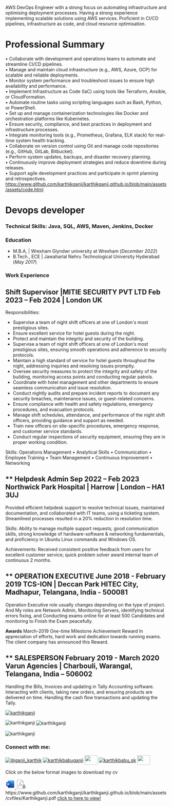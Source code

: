 AWS DevOps Engineer with a strong focus on automating infrastructure and optimising deployment processes. Having a strong experience implementing scalable solutions using AWS services. Proficient in CI/CD pipelines, infrastructure as code, and cloud resource optimisation.

# Professional Summary
• Collaborate with development and operations teams to automate and streamline CI/CD pipelines.<br>
• Manage and maintain cloud infrastructure (e.g., AWS, Azure, GCP) for scalable and reliable deployments.<br>
• Monitor system performance and troubleshoot issues to ensure high availability and performance.<br>
• Implement Infrastructure as Code (IaC) using tools like Terraform, Ansible, or CloudFormation.<br>
• Automate routine tasks using scripting languages such as Bash, Python, or PowerShell.<br>
• Set up and manage containerization technologies like Docker and orchestration platforms like Kubernetes.<br>
• Ensure security, compliance, and best practices in deployment and infrastructure processes.<br>
• Integrate monitoring tools (e.g., Prometheus, Grafana, ELK stack) for real-time system health tracking.<br>
• Collaborate on version control using Git and manage code repositories (e.g., GitHub, GitLab, Bitbucket).<br>
• Perform system updates, backups, and disaster recovery planning.<br>
• Continuously improve deployment strategies and reduce downtime during releases.<br>
• Support agile development practices and participate in sprint planning and retrospectives.<br>
https://www.github.com/karthikganji/karthikganji.github.io/blob/main/assets/assets/code.html
# Devops developer
### Technical Skills: Java, SQL, AWS, Maven, Jenkins, Docker




### Education							       		
- M.B.A, 	| Wrexham Glyndwr university at Wrexham (_December 2022_)	 			        		
- B.Tech., ECE | Jawaharlal Nehru Technological University Hyderabad (_May 2017_)

### Work Experience
 **Shift Supervisor |MITIE SECURITY PVT LTD Feb 2023 – Feb 2024** | London UK
---------------------------------------------------
Responsibilities:

<ul>
<li>Supervise a team of night shift officers at one of London's most prestigious sites. <br></li>
<li>Ensure excellent service for hotel guests during the night.<br></li>
<li>Protect and maintain the integrity and security of the building.<br></li>
<li>Supervise a team of night shift officers at one of London's most prestigious sites, ensuring smooth operations
and adherence to security protocols.<br></li>
<li>Maintain a high standard of service for hotel guests throughout the night, addressing inquiries and resolving
issues promptly.<br></li>
<li>Oversee security measures to protect the integrity and safety of the building, monitoring access points and
conducting regular patrols.<br></li>
<li>Coordinate with hotel management and other departments to ensure seamless communication and issue
resolution.<br></li>
<li>Conduct nightly audits and prepare incident reports to document any security breaches, maintenance issues, or
guest-related concerns.<br></li>
<li>Ensure compliance with health and safety regulations, emergency procedures, and evacuation protocols.<br></li>
<li>Manage shift schedules, attendance, and performance of the night shift officers, providing guidance and
support as needed.<br></li>
<li>Train new officers on site-specific procedures, emergency response, and customer service standards.<br></li>
<li>Conduct regular inspections of security equipment, ensuring they are in proper working condition.<br></li>
</ul>


Skills: Operations Management • Analytical Skills • Communication • Employee Training • Team Management • Continuous Improvement • Networking

** **Helpdesk Admin  Sep 2022 – Feb 2023**  
Northwick Park Hospital | Harrow | London – HA1 3UJ 
--------------------------------------------------- 
Provided efficient helpdesk support to resolve technical issues, maintained documentation, and collaborated with IT teams, using a ticketing system. Streamlined processes resulted in a 20% reduction in resolution time.

 Skills: Ability to manage multiple support requests, good communication skills, strong knowledge of hardware-software & networking fundamentals, and proficiency in Ubuntu Linux commands and Windows OS.

Achievements: Received consistent positive feedback from users for excellent customer service; quick problem solver award internal team of continuous 2 months.

  
** **OPERATION EXECUTIVE June 2018 - February 2019** 
TCS-ION | Deccan Park HITEC City, Madhapur, Telangana, India - 500081  
---------------------------------------------------------------------  
Operation Executive role usually changes depending on the type of project. And My roles are Network Admin, Monitoring Servers, identifying technical errors fixing, and Conducting exams online for at least 500 Candidates and monitoring to Finish the Exam peacefully.

**Awards**
March-2019 
One-time Milestone Achievement Reward 
In appreciation of efforts, hard work and dedication towards running exams. The client company has announced this Reward.


** **SALESPERSON February 2019 - March 2020** 
Varun Agencies | Charbouli, Warangal, Telangana, India – 506002 
--------------------------------------------------------------- 
Handling the Bills, Invoices and updating in Tally Accounting software. Interacting with clients, taking new orders, and ensuring products are delivered on time. Handling the cash flow transactions and updating the Tally.



<p align="left"> <a href="https://github.com/ryo-ma/github-profile-trophy"><img src="https://github-profile-trophy.vercel.app/?username=karthikganji" alt="karthikganji" /></a> </p>

<p><img align="left" src="https://github-readme-stats.vercel.app/api/top-langs?username=karthikganji&show_icons=true&locale=en&layout=compact" alt="karthikganji" /></p>

<p>&nbsp;<img align="center" src="https://github-readme-stats.vercel.app/api?username=karthikganji&show_icons=true&locale=en" alt="karthikganji" /></p>

<p><img align="center" src="https://github-readme-streak-stats.herokuapp.com/?user=karthikganji&" alt="karthikganji" /></p>

### Connect with me:

<p align="left">
<a href="https://twitter.com/@ganji_karthik" target="blank"><img align="center" src="https://raw.githubusercontent.com/rahuldkjain/github-profile-readme-generator/master/src/images/icons/Social/twitter.svg" alt="@ganji_karthik" height="30" width="40" /></a>
<a href="https://linkedin.com/in/karthikbabuganji" target="blank"><img align="center" src="https://raw.githubusercontent.com/rahuldkjain/github-profile-readme-generator/master/src/images/icons/Social/linked-in-alt.svg" alt="karthikbabuganji" height="30" width="40" /></a>
<a href="https://fb.com/" target="blank"><img align="center" src="https://raw.githubusercontent.com/rahuldkjain/github-profile-readme-generator/master/src/images/icons/Social/facebook.svg" alt="" height="30" width="40" /></a>
<a href="https://instagram.com/karthikbabu_gk" target="blank"><img align="center" src="https://raw.githubusercontent.com/rahuldkjain/github-profile-readme-generator/master/src/images/icons/Social/instagram.svg" alt="karthikbabu_gk" height="30" width="40" /></a>
<a href="https://www.youtube.com/@nayamediaworks" target="blank"><img align="center" src="https://raw.githubusercontent.com/rahuldkjain/github-profile-readme-generator/master/src/images/icons/Social/youtube.svg" alt="" height="30" width="40" /></a>
</p>

<p>Click on the below format images to download my cv<p>
<a href="https://raw.githubusercontent.com/karthikganji/karthikganji.github.io/main/assets/cvfiles/karthikganji.docx" download>
  <img src="https://raw.githubusercontent.com/karthikganji/karthikganji.github.io/main/assets/img/msword.png" alt="mswordimage">
</a> 
<a href="https://raw.githubusercontent.com/karthikganji/karthikganji.github.io/main/assets/cvfiles/karthikganji.pdf" download>
  <img src="https://raw.githubusercontent.com/karthikganji/karthikganji.github.io/main/assets/img/pdf.png" alt="pdfimage">
</a> 
<br>
<be>     https://www.github.com/karthikganji/karthikganji.github.io/blob/main/assets/cvfiles/Karthikganji.pdf
<a href="https://www.github.com/karthikganji/karthikganji.github.io/blob/main/assets/cvfiles/karthikganji.pdf" target="_blank">click to here to view!</a>

